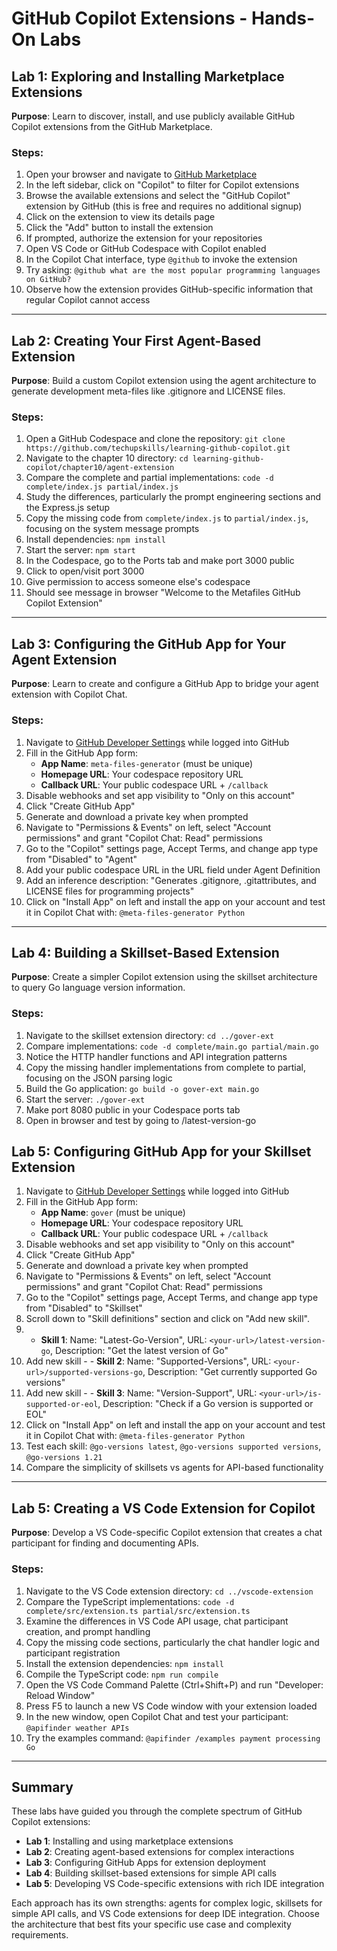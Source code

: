 # GitHub Copilot Extensions - Hands-On Labs

## Lab 1: Exploring and Installing Marketplace Extensions

**Purpose**: Learn to discover, install, and use publicly available GitHub Copilot extensions from the GitHub Marketplace.

### Steps:
1. Open your browser and navigate to [GitHub Marketplace](https://github.com/marketplace)
2. In the left sidebar, click on "Copilot" to filter for Copilot extensions
3. Browse the available extensions and select the "GitHub Copilot" extension by GitHub (this is free and requires no additional signup)
4. Click on the extension to view its details page
5. Click the "Add" button to install the extension
6. If prompted, authorize the extension for your repositories
7. Open VS Code or GitHub Codespace with Copilot enabled
8. In the Copilot Chat interface, type `@github` to invoke the extension
9. Try asking: `@github what are the most popular programming languages on GitHub?`
10. Observe how the extension provides GitHub-specific information that regular Copilot cannot access

---

## Lab 2: Creating Your First Agent-Based Extension

**Purpose**: Build a custom Copilot extension using the agent architecture to generate development meta-files like .gitignore and LICENSE files.

### Steps:
1. Open a GitHub Codespace and clone the repository: `git clone https://github.com/techupskills/learning-github-copilot.git`
2. Navigate to the chapter 10 directory: `cd learning-github-copilot/chapter10/agent-extension`
3. Compare the complete and partial implementations: `code -d complete/index.js partial/index.js`
4. Study the differences, particularly the prompt engineering sections and the Express.js setup
5. Copy the missing code from `complete/index.js` to `partial/index.js`, focusing on the system message prompts
6. Install dependencies: `npm install`
7. Start the server: `npm start`
8. In the Codespace, go to the Ports tab and make port 3000 public
9. Click to open/visit port 3000
10. Give permission to access someone else's codespace
11. Should see message in browser "Welcome to the Metafiles GitHub Copilot Extension"

---

## Lab 3: Configuring the GitHub App for Your Agent Extension

**Purpose**: Learn to create and configure a GitHub App to bridge your agent extension with Copilot Chat.

### Steps:
1. Navigate to [GitHub Developer Settings](https://github.com/settings/apps/new) while logged into GitHub
2. Fill in the GitHub App form:
   - **App Name**: `meta-files-generator` (must be unique)
   - **Homepage URL**: Your codespace repository URL
   - **Callback URL**: Your public codespace URL + `/callback`
3. Disable webhooks and set app visibility to "Only on this account"
4. Click "Create GitHub App"
5. Generate and download a private key when prompted
6. Navigate to "Permissions & Events" on left, select "Account permissions" and grant "Copilot Chat: Read" permissions
7. Go to the "Copilot" settings page, Accept Terms, and change app type from "Disabled" to "Agent"
8. Add your public codespace URL in the URL field under Agent Definition
9. Add an inference description: "Generates .gitignore, .gitattributes, and LICENSE files for programming projects"
10. Click on "Install App" on left and install the app on your account and test it in Copilot Chat with: `@meta-files-generator Python`

---

## Lab 4: Building a Skillset-Based Extension

**Purpose**: Create a simpler Copilot extension using the skillset architecture to query Go language version information.

### Steps:
1. Navigate to the skillset extension directory: `cd ../gover-ext`
2. Compare implementations: `code -d complete/main.go partial/main.go`
3. Notice the HTTP handler functions and API integration patterns
4. Copy the missing handler implementations from complete to partial, focusing on the JSON parsing logic
5. Build the Go application: `go build -o gover-ext main.go`
6. Start the server: `./gover-ext`
7. Make port 8080 public in your Codespace ports tab
8. Open in browser and test by going to <your-url>/latest-version-go

## Lab 5: Configuring GitHub App for your Skillset Extension
1. Navigate to [GitHub Developer Settings](https://github.com/settings/apps/new) while logged into GitHub
2. Fill in the GitHub App form:
   - **App Name**: `gover` (must be unique)
   - **Homepage URL**: Your codespace repository URL
   - **Callback URL**: Your public codespace URL + `/callback`
3. Disable webhooks and set app visibility to "Only on this account"
4. Click "Create GitHub App"
5. Generate and download a private key when prompted
6. Navigate to "Permissions & Events" on left, select "Account permissions" and grant "Copilot Chat: Read" permissions
7. Go to the "Copilot" settings page, Accept Terms, and change app type from "Disabled" to "Skillset"
8. Scroll down to "Skill definitions" section and click on "Add new skill".
9.   - **Skill 1**: Name: "Latest-Go-Version", URL: `<your-url>/latest-version-go`, Description: "Get the latest version of Go"
10. Add new skill - - **Skill 2**: Name: "Supported-Versions", URL: `<your-url>/supported-versions-go`, Description: "Get currently supported Go versions"
11. Add new skill -     - **Skill 3**: Name: "Version-Support", URL: `<your-url>/is-supported-or-eol`, Description: "Check if a Go version is supported or EOL"
12. Click on "Install App" on left and install the app on your account and test it in Copilot Chat with: `@meta-files-generator Python`
13. Test each skill: `@go-versions latest`, `@go-versions supported versions`, `@go-versions 1.21`
14. Compare the simplicity of skillsets vs agents for API-based functionality

---

## Lab 5: Creating a VS Code Extension for Copilot

**Purpose**: Develop a VS Code-specific Copilot extension that creates a chat participant for finding and documenting APIs.

### Steps:
1. Navigate to the VS Code extension directory: `cd ../vscode-extension`
2. Compare the TypeScript implementations: `code -d complete/src/extension.ts partial/src/extension.ts`
3. Examine the differences in VS Code API usage, chat participant creation, and prompt handling
4. Copy the missing code sections, particularly the chat handler logic and participant registration
5. Install the extension dependencies: `npm install`
6. Compile the TypeScript code: `npm run compile`
7. Open the VS Code Command Palette (Ctrl+Shift+P) and run "Developer: Reload Window"
8. Press F5 to launch a new VS Code window with your extension loaded
9. In the new window, open Copilot Chat and test your participant: `@apifinder weather APIs`
10. Try the examples command: `@apifinder /examples payment processing Go`

---

## Summary

These labs have guided you through the complete spectrum of GitHub Copilot extensions:

- **Lab 1**: Installing and using marketplace extensions
- **Lab 2**: Creating agent-based extensions for complex interactions
- **Lab 3**: Configuring GitHub Apps for extension deployment
- **Lab 4**: Building skillset-based extensions for simple API calls
- **Lab 5**: Developing VS Code-specific extensions with rich IDE integration

Each approach has its own strengths: agents for complex logic, skillsets for simple API calls, and VS Code extensions for deep IDE integration. Choose the architecture that best fits your specific use case and complexity requirements.
